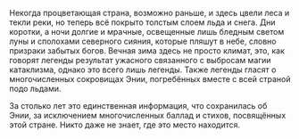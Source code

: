 Некогда процветающая страна, возможно раньше, и здесь цвели леса и текли реки, но теперь всё покрыто толстым слоем льда и снега. Дни коротки, а ночи долгие и мрачные, освещенные лишь бледным светом луны и сполохами северного сияния, которые пляшут в небе, словно призраки забытых богов. Вечная зима здесь не просто климат, это, как говорят легенды результат ужасного связанного с выбросам магии катаклизма, однако это всего лишь легенды. Также легенды гласят о многочисленных сокровищах Энии, погребённых вместе с всей страной подо льдами.

За столько лет это единственная информация, что сохранилась об Энии, за исключением многочисленных баллад и стихов, посвящённых этой стране. Никто даже не знает, где это место находится.